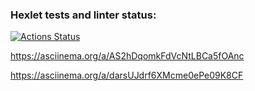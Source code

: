### Hexlet tests and linter status:
[![Actions Status](https://github.com/LeRika19/frontend-project-44/actions/workflows/hexlet-check.yml/badge.svg)](https://github.com/LeRika19/frontend-project-44/actions)

https://asciinema.org/a/AS2hDqomkFdVcNtLBCa5fOAnc

https://asciinema.org/a/darsUJdrf6XMcme0ePe09K8CF
